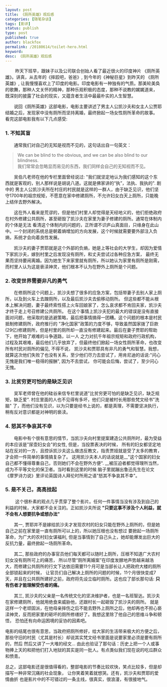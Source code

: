 ```yaml
---
layout: post
title: 《厕所英雄》观后感
categories: [随笔杂谈]
tags: [影评]
status: publish
type: post
published: true
author: blackfox
permalink: /20180614/toilet-hero.html
keyword:
desc: 《厕所英雄》观后感
---
```


&emsp;&emsp; 昨天下班早，跟妹子以及公司联合创始人看了最近很火的印度神片 《厕所英雄》。讲真，从去年的《摔跤吧，爸爸》, 到今年的《神秘巨星》到昨天的
《厕所英雄》, 让我慢慢喜欢上了印度的电影。印度电影有一种独有的气质。那美轮美奂的歌舞，那种人文关怀的精神，那种乐观积极的态度，那种不说教的娓娓道来，
既深刻的披露了社会的现实，又蕴含者生活中最最朴实的人生智慧。

&emsp;&emsp;说回《厕所英雄》这部电影，电影主要讲述了男主人公凯沙夫和女主人公贾耶结婚之后，发现家中没有厕所而坚持离婚，最终掀起一场女性厕所革命的故事。
看完这部电影我有以下几点感受:

### 1. 不知其盲
&emsp;&emsp;通常我们对自己的无知是视而不见的，这句话出自一句英文：

> We can be blind to the obvious, and we can be also blind to our blindness. <br/>
我们常常会忽略显而易见的东西，我们同样会自己的无知视而不见。

&emsp;&emsp;吴伯凡老师在他的专栏里面曾经说过: "我们就坚定地认为我们感知的这个东西就是客观的，别人那样说是胡说八道。这就是佛家讲的“执”，法执、我执的". 剧中的
男主人公凯沙夫所在村庄的村民就是这样的一群人，由于缺乏见识，他们坚守1700年的祖宗规矩，不愿意在家中修建厕所，不允许妇女白天上厕所，只能晚上结伴去野外解决。

&emsp;&emsp;这在外人看来是荒谬的，但是他们村里人却觉得是天经地义的，他们拒绝政府在村外修建公共厕所，甚至砸毁了凯沙夫在家里为妻子修建的厕所。通常在体制内的个体是无法
看清这个体制内的问题的，正所谓不识庐山真面目，只缘身在此山中。一个封闭的系统总是朝着熵增加的方向发展，这个时候就需要要外部注入负熵，系统才会向着良性发展。

&emsp;&emsp;凯沙夫的妻子贾耶就是这个外部的负熵，她是上等社会的大学生，却因为爱情下家凯沙夫，嫁到村里之后发现没有厕所，和丈夫尝试过各种应急方案，
最终无果而坚持要闹离婚。因为她生下来家里就有厕所，所以她认为家里有厕所是刚需，而村里人认为这是亵渎神灵，他们根本不认为在野外上厕所是个问题。

### 2. 改变世界需要非凡的勇气
&emsp;&emsp;在修厕所这个问题上，凯沙夫想了很多的应急方案，包括带妻子去别人家上厕所，以及到火车上去蹭厕所，以及最后凯沙夫去偷移动厕所。
但这些都不能从根本上解决问题，妻子最终索性搭上火车回娘家了，怎么哀求都不肯回夫家，凯沙夫才终于走上号召修建公共厕所。
在这个事情上凯沙夫犯的最大的错误是没有直接面对问题，他采取的是逃避策略，最后把事情搞得一团糟。这个问题的根本是村民抵制修建厕所，政府推行的
"净化国家"政策的力度不够，导致虽然国家拨了巨款(29亿)修建厕所，但是村里的厕所却一直没有修建起来。最后在妻子贾耶的帮助下，他开始了艰难的斗争道路，以一人
之力对抗千年祖宗规矩和政府行政机构，过程及其艰难，最后他们几乎放弃了，但最终他们掀起一场女性厕所革命，也改变所有村民对厕所的偏见, 不得不说，
凯沙夫和贾耶具有非凡的勇气和智慧。我想，就算这次他们失败了也没有关系，至少他们尽力去尝试了，用肯尼迪的话说:"问心无愧是我们唯一稳得的报酬", 因为不去尝试，
你可能会后悔，尝试了，至少问心无愧。

### 3. 比贫穷更可怕的是缺乏见识

&emsp;&emsp;吴军老师曾在他的硅谷来信专栏里说道"比贫穷更可怕的是缺乏见识，缺乏规矩，缺乏爱". 村庄里面的人也不见得有多坏，他们只是被村长用那些梵文经书"洗脑"
了，而他们没有见识，以为只要是经书上说的，都是真理，不需要坚决执行，稍有反对意识都是对神明的亵渎。

### 4. 怒其不争哀其不幸
&emsp;&emsp;电影中有个很有意思的情节，当凯沙夫向村里提案建造公共厕所时，最为受益的本应该是"尿壶妇女会"的女性, 但是，当投票表决的时候，
所有的妇女都坚定地站在反对的一方，且控诉凯沙夫这么做违反教文，指责贾娅就是受了太多的教育，才会把一件简单的事情搞复杂了。
这用凯沙夫本人的话说就是__"这个国家的妇女自己都不懂得尊重自己，否则她们不会在野外方便". __被压迫者都觉得理所当然，成为不平等文化的保卫者。当时看到这里的时候
脑子里就蹦出鲁迅先生在论文《摩罗诗力说》里评论英国诗人拜伦时所用之语"怒其不争哀其不幸"。

### 5. 是不关己，高高挂起
&emsp;&emsp; 这个很朴素的观点几乎贯穿了整个影片。任何一件事情当没有涉及到自己的利益的时候，大家都不会关注的。正如凯沙夫所说
__"只要这事不涉及个人利益，就不会有人想要抗争或想办法"__

&emsp;&emsp;其一, 贾耶并不是嫁给凯沙夫才发现农村的妇女只能在野外上厕所的，但是她自己之前在家里是一直有厕所可以上的，所以她压根也没有想过
要掀起一场厕所革命，为广大的农村妇女谋福利, 但是当事情到了自己头上，她却能爆发出巨大的反抗力量，最终掀起一场厕所革命。

&emsp;&emsp;其二, 那些政府的办事官员他们每天都可以随时上厕所，压根不知道广大农村妇女没有厕所可上的痛苦，
所以尽管“厕所离婚案”在印度发酵地声势越来越浩大，而修建公共厕所的行文下达依旧需要11个月可是当部长让人把政府大楼的厕所全部锁起来的时候，
让官员们自己解决上厕所的问题的时候，11个月很快变成7天，并且在公共厕所建好之前，政府将先设立临时厕所。这也应了部长那句话: __只有伤者才能理解受伤者的痛。__

&emsp;&emsp;其三, 凯沙夫的父亲是一名传统文化的坚决维护者，也是一名班智达。凯沙夫在家修建厕所，他就用绝食来威胁他，还跟村长一起砸毁了凯沙夫的厕所。
就是这样一个老顽固派，在他母亲摔伤之后不能去野外上厕所之后，他却再也不担心亵渎神灵，反而把家里的砸坏的厕所修缮好了。我想这里除了他自己的思维斗争和顿悟，
恐怕还有向命运困境的妥协的因素吧。

电影的结尾也很有意思，当政府把厕所修好，给大家的生活带来极大的方便之后，那些守旧的村民（尤其是村长）却说其实梵文经书里面是说要家里必须是要有厕所的，然后
然后又讲了一大堆的经文... 由此也验证了那句话：历史上把一个人或事物捧上天的和把他们打入地狱的其实是同一批人。有点类似我们现在说的吃瓜群众和愤青。

总之，这部电影还是很值得看的，整部电影的节奏比较欢快，笑点比较多，但是却描写一种非常沉痛的社会现象， 让你笑着笑着就想哭。还有，凯沙夫和贾耶的爱情曲折
也是影片中的不可错过的一条主线，很真实，很浪漫，有很接地气。
